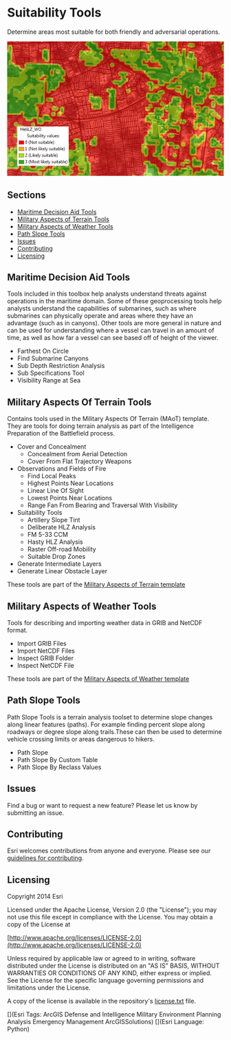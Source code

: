 # Suitability Tools

Determine areas most suitable for both friendly and adversarial operations.

![Image of repository-template](suitability_screenshot.png)

## Sections

* [Maritime Decision Aid Tools](#maritime_decision_aid_tools)
* [Military Aspects of Terrain Tools](#military-aspects-of-terrain-tools)
* [Military Aspects of Weather Tools](#military-aspects-of-weather-tools)
* [Path Slope Tools](#path-slope-tools)
* [Issues](#issues)
* [Contributing](#contributing)
* [Licensing](#licensing)

## Maritime Decision Aid Tools

Tools included in this toolbox help analysts understand threats against operations in the maritime domain. Some of these geoprocessing tools help analysts understand the capabilities of submarines, such as where submarines can physically operate and areas where they have an advantage (such as in canyons). Other tools are more general in nature and can be used for understanding where a vessel can travel in an amount of time, as well as how far a vessel can see based off of height of the viewer.

* Farthest On Circle
* Find Submarine Canyons
* Sub Depth Restriction Analysis
* Sub Specifications Tool
* Visibility Range at Sea

## Military Aspects Of Terrain Tools

Contains tools used in the Military Aspects Of Terrain (MAoT) template. They are tools for doing terrain analysis as part of the Intelligence Preparation of the Battlefield process.

* Cover and Concealment
  * Concealment from Aerial Detection
  * Cover From Flat Trajectory Weapons
* Observations and Fields of Fire
  * Find Local Peaks
  * Highest Points Near Locations
  * Linear Line Of Sight
  * Lowest Points Near Locations
  * Range Fan From Bearing and Traversal With Visibility
* Suitability Tools
  * Artillery Slope Tint
  * Deliberate HLZ Analysis
  * FM 5-33 CCM
  * Hasty HLZ Analysis
  * Raster Off-road Mobility
  * Suitable Drop Zones
* Generate Intermediate Layers
* Generate Linear Obstacle Layer

These tools are part of the [Military Aspects of Terrain template](http://www.arcgis.com/home/item.html?id=e3efcbb9fb9f442caeb9968bdf9b8f37)

## Military Aspects of Weather Tools

Tools for describing and importing weather data in GRIB and NetCDF format.

* Import GRIB Files
* Import NetCDF Files
* Inspect GRIB Folder
* Inspect NetCDF File

These tools are part of the [Military Aspects of Weather template](http://www.arcgis.com/home/item.html?id=0d49f0dac6884609b67a319e653c32d0)

## Path Slope Tools

Path Slope Tools is a terrain analysis toolset to determine slope changes along linear features (paths). For example finding percent slope along roadways or degree slope along trails.These can then be used to determine vehicle crossing limits or areas dangerous to hikers.

* Path Slope
* Path Slope By Custom Table
* Path Slope By Reclass Values

## Issues

Find a bug or want to request a new feature?  Please let us know by submitting an issue.

## Contributing

Esri welcomes contributions from anyone and everyone. Please see our [guidelines for contributing](https://github.com/esri/contributing).

## Licensing

Copyright 2014 Esri

Licensed under the Apache License, Version 2.0 (the "License");
you may not use this file except in compliance with the License.
You may obtain a copy of the License at

   [http://www.apache.org/licenses/LICENSE-2.0](http://www.apache.org/licenses/LICENSE-2.0)

Unless required by applicable law or agreed to in writing, software
distributed under the License is distributed on an "AS IS" BASIS,
WITHOUT WARRANTIES OR CONDITIONS OF ANY KIND, either express or implied.
See the License for the specific language governing permissions and
limitations under the License.

A copy of the license is available in the repository's
[license.txt](license.txt) file.

[](Esri Tags: ArcGIS Defense and Intelligence Military Environment Planning Analysis Emergency Management ArcGISSolutions)
[](Esri Language: Python)
